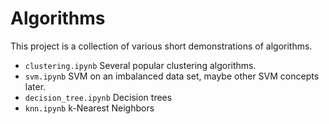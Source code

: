 # Algorithms

This project is a collection of various short demonstrations of algorithms.

- ```clustering.ipynb``` Several popular clustering algorithms.
- ```svm.ipynb``` SVM on an imbalanced data set, maybe other SVM concepts later.
- ```decision_tree.ipynb``` Decision trees
- ```knn.ipynb``` k-Nearest Neighbors